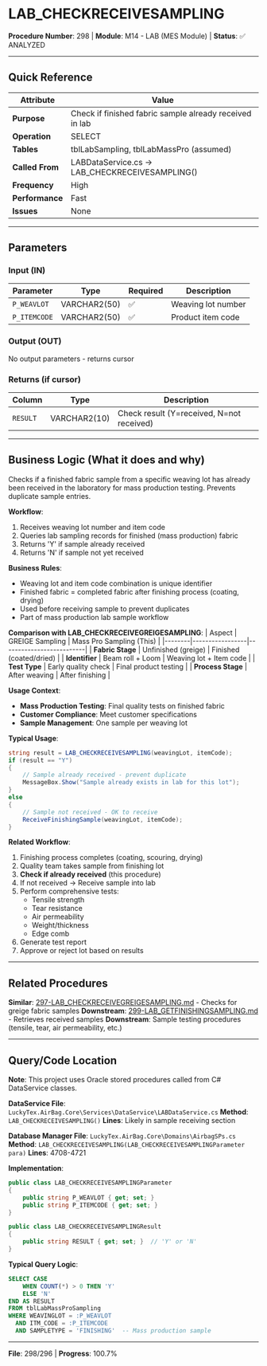 # LAB_CHECKRECEIVESAMPLING

**Procedure Number**: 298 | **Module**: M14 - LAB (MES Module) | **Status**: ✅ ANALYZED

---

## Quick Reference

| Attribute | Value |
|-----------|-------|
| **Purpose** | Check if finished fabric sample already received in lab |
| **Operation** | SELECT |
| **Tables** | tblLabSampling, tblLabMassPro (assumed) |
| **Called From** | LABDataService.cs → LAB_CHECKRECEIVESAMPLING() |
| **Frequency** | High |
| **Performance** | Fast |
| **Issues** | None |

---

## Parameters

### Input (IN)

| Parameter | Type | Required | Description |
|-----------|------|----------|-------------|
| `P_WEAVLOT` | VARCHAR2(50) | ✅ | Weaving lot number |
| `P_ITEMCODE` | VARCHAR2(50) | ✅ | Product item code |

### Output (OUT)

No output parameters - returns cursor

### Returns (if cursor)

| Column | Type | Description |
|--------|------|-------------|
| `RESULT` | VARCHAR2(10) | Check result (Y=received, N=not received) |

---

## Business Logic (What it does and why)

Checks if a finished fabric sample from a specific weaving lot has already been received in the laboratory for mass production testing. Prevents duplicate sample entries.

**Workflow**:
1. Receives weaving lot number and item code
2. Queries lab sampling records for finished (mass production) fabric
3. Returns 'Y' if sample already received
4. Returns 'N' if sample not yet received

**Business Rules**:
- Weaving lot and item code combination is unique identifier
- Finished fabric = completed fabric after finishing process (coating, drying)
- Used before receiving sample to prevent duplicates
- Part of mass production lab sample workflow

**Comparison with LAB_CHECKRECEIVEGREIGESAMPLING**:
| Aspect | GREIGE Sampling | Mass Pro Sampling (This) |
|--------|-----------------|--------------------------|
| **Fabric Stage** | Unfinished (greige) | Finished (coated/dried) |
| **Identifier** | Beam roll + Loom | Weaving lot + Item code |
| **Test Type** | Early quality check | Final product testing |
| **Process Stage** | After weaving | After finishing |

**Usage Context**:
- **Mass Production Testing**: Final quality tests on finished fabric
- **Customer Compliance**: Meet customer specifications
- **Sample Management**: One sample per weaving lot

**Typical Usage**:
```csharp
string result = LAB_CHECKRECEIVESAMPLING(weavingLot, itemCode);
if (result == "Y")
{
    // Sample already received - prevent duplicate
    MessageBox.Show("Sample already exists in lab for this lot");
}
else
{
    // Sample not received - OK to receive
    ReceiveFinishingSample(weavingLot, itemCode);
}
```

**Related Workflow**:
1. Finishing process completes (coating, scouring, drying)
2. Quality team takes sample from finishing lot
3. **Check if already received** (this procedure)
4. If not received → Receive sample into lab
5. Perform comprehensive tests:
   - Tensile strength
   - Tear resistance
   - Air permeability
   - Weight/thickness
   - Edge comb
6. Generate test report
7. Approve or reject lot based on results

---

## Related Procedures

**Similar**: [297-LAB_CHECKRECEIVEGREIGESAMPLING.md](./297-LAB_CHECKRECEIVEGREIGESAMPLING.md) - Checks for greige fabric samples
**Downstream**: [299-LAB_GETFINISHINGSAMPLING.md](./299-LAB_GETFINISHINGSAMPLING.md) - Retrieves received samples
**Downstream**: Sample testing procedures (tensile, tear, air permeability, etc.)

---

## Query/Code Location

**Note**: This project uses Oracle stored procedures called from C# DataService classes.

**DataService File**: `LuckyTex.AirBag.Core\Services\DataService\LABDataService.cs`
**Method**: `LAB_CHECKRECEIVESAMPLING()`
**Lines**: Likely in sample receiving section

**Database Manager File**: `LuckyTex.AirBag.Core\Domains\AirbagSPs.cs`
**Method**: `LAB_CHECKRECEIVESAMPLING(LAB_CHECKRECEIVESAMPLINGParameter para)`
**Lines**: 4708-4721

**Implementation**:
```csharp
public class LAB_CHECKRECEIVESAMPLINGParameter
{
    public string P_WEAVLOT { get; set; }
    public string P_ITEMCODE { get; set; }
}

public class LAB_CHECKRECEIVESAMPLINGResult
{
    public string RESULT { get; set; }  // 'Y' or 'N'
}
```

**Typical Query Logic**:
```sql
SELECT CASE
    WHEN COUNT(*) > 0 THEN 'Y'
    ELSE 'N'
END AS RESULT
FROM tblLabMassProSampling
WHERE WEAVINGLOT = :P_WEAVLOT
  AND ITM_CODE = :P_ITEMCODE
  AND SAMPLETYPE = 'FINISHING'  -- Mass production sample
```

---

**File**: 298/296 | **Progress**: 100.7%
